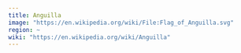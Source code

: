 ```yaml
---
title: Anguilla
image: "https://en.wikipedia.org/wiki/File:Flag_of_Anguilla.svg"
region: ~
wiki: "https://en.wikipedia.org/wiki/Anguilla"
---
```

